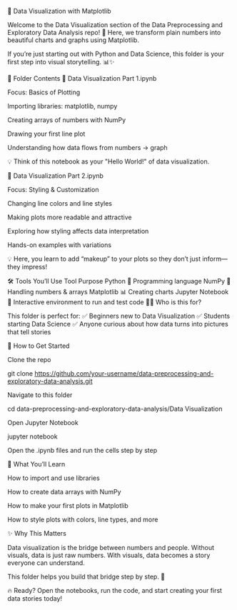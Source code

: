🎨 Data Visualization with Matplotlib

Welcome to the Data Visualization section of the Data Preprocessing and Exploratory Data Analysis repo! 🚀
Here, we transform plain numbers into beautiful charts and graphs using Matplotlib.

If you’re just starting out with Python and Data Science, this folder is your first step into visual storytelling. 📊✨

📂 Folder Contents
📘 Data Visualization Part 1.ipynb

Focus: Basics of Plotting

Importing libraries: matplotlib, numpy

Creating arrays of numbers with NumPy

Drawing your first line plot

Understanding how data flows from numbers → graph

💡 Think of this notebook as your "Hello World!" of data visualization.

📘 Data Visualization Part 2.ipynb

Focus: Styling & Customization

Changing line colors and line styles

Making plots more readable and attractive

Exploring how styling affects data interpretation

Hands-on examples with variations

💡 Here, you learn to add “makeup” to your plots so they don’t just inform—they impress!

🛠️ Tools You’ll Use
Tool	Purpose
Python 🐍	Programming language
NumPy 🔢	Handling numbers & arrays
Matplotlib 📊	Creating charts
Jupyter Notebook 📓	Interactive environment to run and test code
👩‍🎓 Who is this for?

This folder is perfect for:
✅ Beginners new to Data Visualization
✅ Students starting Data Science
✅ Anyone curious about how data turns into pictures that tell stories

🚀 How to Get Started

Clone the repo

git clone https://github.com/your-username/data-preprocessing-and-exploratory-data-analysis.git


Navigate to this folder

cd data-preprocessing-and-exploratory-data-analysis/Data Visualization


Open Jupyter Notebook

jupyter notebook


Open the .ipynb files and run the cells step by step

🌟 What You’ll Learn

How to import and use libraries

How to create data arrays with NumPy

How to make your first plots in Matplotlib

How to style plots with colors, line types, and more



✨ Why This Matters

Data visualization is the bridge between numbers and people.
Without visuals, data is just raw numbers. With visuals, data becomes a story everyone can understand.

This folder helps you build that bridge step by step. 🌉

🔥 Ready? Open the notebooks, run the code, and start creating your first data stories today!
